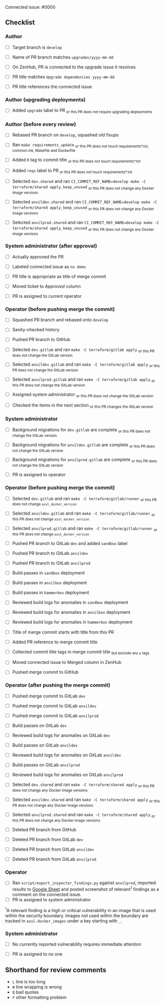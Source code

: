 <!--
This is the PR template for upgrading Azul dependencies.
-->

Connected issue: #0000


## Checklist


### Author

- [ ] Target branch is `develop`
- [ ] Name of PR branch matches `upgrades/yyyy-mm-dd`
- [ ] On ZenHub, PR is connected to the upgrade issue it resolves
- [ ] PR title matches `Upgrade dependencies yyyy-mm-dd`
- [ ] PR title references the connected issue


### Author (upgrading deployments)

- [ ] Added `upgrade` label to PR <sub>or this PR does not require upgrading deployments</sub>


### Author (before every review)

- [ ] Rebased PR branch on `develop`, squashed old fixups
- [ ] Ran `make requirements_update` <sub>or this PR does not touch requirements*.txt, common.mk, Makefile and Dockerfile</sub>
- [ ] Added `R` tag to commit title <sub>or this PR does not touch requirements*.txt</sub>
- [ ] Added `reqs` label to PR <sub>or this PR does not touch requirements*.txt</sub>
- [ ] Selected `dev.shared` and ran `CI_COMMIT_REF_NAME=develop make -C terraform/shared apply_keep_unused` <sub>or this PR does not change any Docker image versions</sub>
- [ ] Selected `anvildev.shared` and ran `CI_COMMIT_REF_NAME=develop make -C terraform/shared apply_keep_unused` <sub>or this PR does not change any Docker image versions</sub>
- [ ] Selected `anvilprod.shared` and ran `CI_COMMIT_REF_NAME=develop make -C terraform/shared apply_keep_unused` <sub>or this PR does not change any Docker image versions</sub>


### System administrator (after approval)

- [ ] Actually approved the PR
- [ ] Labeled connected issue as `no demo`
- [ ] PR title is appropriate as title of merge commit
- [ ] Moved ticket to *Approved* column
- [ ] PR is assigned to current operator


### Operator (before pushing merge the commit)

- [ ] Squashed PR branch and rebased onto `develop`
- [ ] Sanity-checked history
- [ ] Pushed PR branch to GitHub
- [ ] Selected `dev.gitlab` and ran `make -C terraform/gitlab apply` <sub>or this PR does not change the GitLab version</sub>
- [ ] Selected `anvildev.gitlab` and ran `make -C terraform/gitlab apply` <sub>or this PR does not change the GitLab version</sub>
- [ ] Selected `anvilprod.gitlab` and ran `make -C terraform/gitlab apply` <sub>or this PR does not change the GitLab version</sub>
- [ ] Assigned system administrator <sub>or this PR does not change the GitLab version</sub>
- [ ] Checked the items in the next section <sub>or this PR changes the GitLab version</sub>


### System administrator

- [ ] Background migrations for `dev.gitlab` are complete <sub>or this PR does not change the GitLab version</sub>
- [ ] Background migrations for `anvildev.gitlab` are complete <sub>or this PR does not change the GitLab version</sub>
- [ ] Background migrations for `anvilprod.gitlab` are complete <sub>or this PR does not change the GitLab version</sub>
- [ ] PR is assigned to operator


### Operator (before pushing merge the commit)

- [ ] Selected `dev.gitlab` and ran `make -C terraform/gitlab/runner` <sub>or this PR does not change `azul_docker_version`</sub>
- [ ] Selected `anvildev.gitlab` and ran `make -C terraform/gitlab/runner` <sub>or this PR does not change `azul_docker_version`</sub>
- [ ] Selected `anvilprod.gitlab` and ran `make -C terraform/gitlab/runner` <sub>or this PR does not change `azul_docker_version`</sub>
- [ ] Pushed PR branch to GitLab `dev` and added `sandbox` label
- [ ] Pushed PR branch to GitLab `anvildev`
- [ ] Pushed PR branch to GitLab `anvilprod`
- [ ] Build passes in `sandbox` deployment
- [ ] Build passes in `anvilbox` deployment
- [ ] Build passes in `hammerbox` deployment
- [ ] Reviewed build logs for anomalies in `sandbox` deployment
- [ ] Reviewed build logs for anomalies in `anvilbox` deployment
- [ ] Reviewed build logs for anomalies in `hammerbox` deployment
- [ ] Title of merge commit starts with title from this PR
- [ ] Added PR reference to merge commit title
- [ ] Collected commit title tags in merge commit title <sub>but exclude any `p` tags</sub>
- [ ] Moved connected issue to Merged column in ZenHub
- [ ] Pushed merge commit to GitHub


### Operator (after pushing the merge commit)

- [ ] Pushed merge commit to GitLab `dev`
- [ ] Pushed merge commit to GitLab `anvildev`
- [ ] Pushed merge commit to GitLab `anvilprod`
- [ ] Build passes on GitLab `dev`
- [ ] Reviewed build logs for anomalies on GitLab `dev`
- [ ] Build passes on GitLab `anvildev`
- [ ] Reviewed build logs for anomalies on GitLab `anvildev`
- [ ] Build passes on GitLab `anvilprod`
- [ ] Reviewed build logs for anomalies on GitLab `anvilprod`
- [ ] Selected `dev.shared` and ran `make -C terraform/shared apply` <sub>or this PR does not change any Docker image versions</sub>
- [ ] Selected `anvildev.shared` and ran `make -C terraform/shared apply` <sub>or this PR does not change any Docker image versions</sub>
- [ ] Selected `anvilprod.shared` and ran `make -C terraform/shared apply` <sub>or this PR does not change any Docker image versions</sub>
- [ ] Deleted PR branch from GitHub
- [ ] Deleted PR branch from GitLab `dev`
- [ ] Deleted PR branch from GitLab `anvildev`
- [ ] Deleted PR branch from GitLab `anvilprod`


### Operator

- [ ] Ran `script/export_inspector_findings.py` against `anvilprod`, imported results to [Google Sheet](https://docs.google.com/spreadsheets/d/1RWF7g5wRKWPGovLw4jpJGX_XMi8aWLXLOvvE5rxqgH8) and posted screenshot of relevant<sup>1</sup> findings as a comment on the connected issue.
- [ ] PR is assigned to system administrator

<sup>1</sup>A relevant finding is a high or critical vulnerability in an image
that is used within the security boundary. Images not used within the boundary
are tracked in `azul.docker_images` under a key starting with `_`.


### System administrator

- [ ] No currently reported vulnerability requires immediate attention
- [ ] PR is assigned to no one


## Shorthand for review comments

- `L` line is too long
- `W` line wrapping is wrong
- `Q` bad quotes
- `F` other formatting problem
